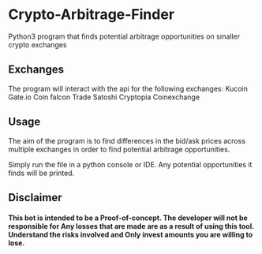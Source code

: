 # Crypto-Arbitrage-Finder

Python3 program that finds potential arbitrage opportunities on smaller crypto exchanges

## Exchanges

The program will interact with the api for the following exchanges:
Kucoin
Gate.io
Coin falcon
Trade Satoshi
Cryptopia
Coinexchange

## Usage 
The aim of the program is to find differences in the bid/ask prices across multiple exchanges in order to find potential arbitrage opportunities.

Simply run the file in a python console or IDE. Any potential opportunities it finds will be printed.

## Disclaimer
#### This bot is intended to be a Proof-of-concept. The developer will not be responsible for Any losses that are made are as a result of using this tool. Understand the risks involved and Only invest amounts you are willing to lose.